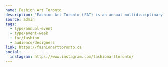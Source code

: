 ```yaml
---
name: Fashion Art Toronto
description: "Fashion Art Toronto (FAT) is an annual multidisciplinary fashion event that showcases cutting-edge and avant-garde design in Toronto, Canada. The event celebrates the intersection of fashion and art, highlighting emerging and established designers who push the boundaries of creativity and challenge traditional notions of style and what clothing can mean."
source: admin
tags:
  - type/annual-event
  - type/event-week
  - for/fashion
  - audience/designers
link: https://fashionarttoronto.ca
social:
  instagram: https://www.instagram.com/fashionarttoronto/
---
```

